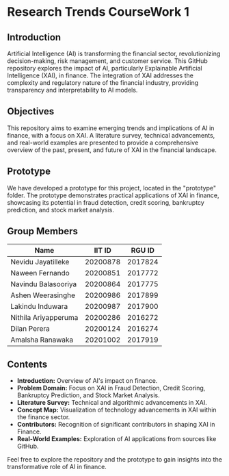 # Research Trends CourseWork 1

## Introduction
Artificial Intelligence (AI) is transforming the financial sector, revolutionizing decision-making, risk management, and customer service. This GitHub repository explores the impact of AI, particularly Explainable Artificial Intelligence (XAI), in finance. The integration of XAI addresses the complexity and regulatory nature of the financial industry, providing transparency and interpretability to AI models.

## Objectives
This repository aims to examine emerging trends and implications of AI in finance, with a focus on XAI. A literature survey, technical advancements, and real-world examples are presented to provide a comprehensive overview of the past, present, and future of XAI in the financial landscape.

## Prototype
We have developed a prototype for this project, located in the "prototype" folder. The prototype demonstrates practical applications of XAI in finance, showcasing its potential in fraud detection, credit scoring, bankruptcy prediction, and stock market analysis.

## Group Members
| Name                 | IIT ID     | RGU ID   |
|----------------------|------------|----------|
| Nevidu Jayatilleke   | 20200878   | 2017824  |
| Naween Fernando      | 20200851   | 2017772  |
| Navindu Balasooriya  | 20200864   | 2017775  |
| Ashen Weerasinghe    | 20200986   | 2017899  |
| Lakindu Induwara     | 20200987   | 2017900  |
| Nithila Ariyapperuma | 20200286   | 2016272  |
| Dilan Perera         | 20200124   | 2016274  |
| Amalsha Ranawaka     | 20201002   | 2017919  |

## Contents
- **Introduction:** Overview of AI's impact on finance.
- **Problem Domain:** Focus on XAI in Fraud Detection, Credit Scoring, Bankruptcy Prediction, and Stock Market Analysis.
- **Literature Survey:** Technical and algorithmic advancements in XAI.
- **Concept Map:** Visualization of technology advancements in XAI within the finance sector.
- **Contributors:** Recognition of significant contributors in shaping XAI in Finance.
- **Real-World Examples:** Exploration of AI applications from sources like GitHub.

Feel free to explore the repository and the prototype to gain insights into the transformative role of AI in finance.
